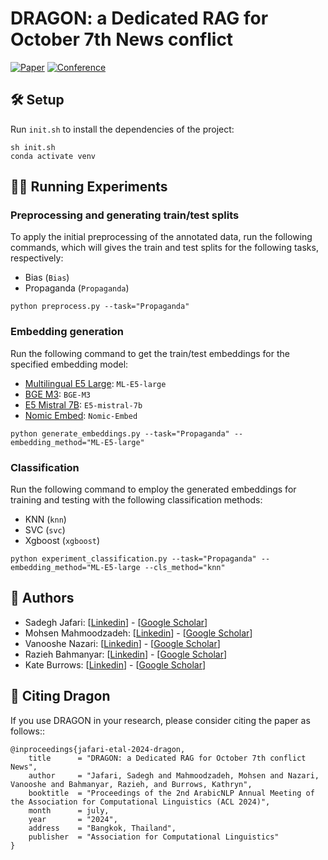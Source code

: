 # DRAGON: a Dedicated RAG for October 7th News conflict

[![Paper](http://img.shields.io/badge/paper-ACL--anthology-B31B1B.svg)]()
[![Conference](http://img.shields.io/badge/conference-ACL--2022-4b44ce.svg)]()

## 🛠 Setup
Run `init.sh` to install the dependencies of the project:

```
sh init.sh
conda activate venv
```

## 🏃‍♂️ Running Experiments

### Preprocessing and generating train/test splits 
To apply the initial preprocessing of the annotated data, run the following commands, which will gives the train and 
test splits for the following tasks, respectively:

- Bias (`Bias`)
- Propaganda (`Propaganda`)

```
python preprocess.py --task="Propaganda" 
```

### Embedding generation
Run the following command to get the train/test embeddings for the specified embedding model:

- [Multilingual E5 Large](https://huggingface.co/intfloat/multilingual-e5-large): `ML-E5-large` 
- [BGE M3](https://huggingface.co/BAAI/bge-m3): `BGE-M3` 
- [E5 Mistral 7B](https://huggingface.co/intfloat/e5-mistral-7b-instruct): `E5-mistral-7b` 
- [Nomic Embed](https://huggingface.co/nomic-ai/nomic-embed-text-v1): `Nomic-Embed`


```
python generate_embeddings.py --task="Propaganda" --embedding_method="ML-E5-large"
```

### Classification
Run the following command to employ the generated embeddings for training and testing with the following classification 
methods:

- KNN (`knn`)
- SVC (`svc`)
- Xgboost (`xgboost`)

```
python experiment_classification.py --task="Propaganda" --embedding_method="ML-E5-large --cls_method="knn"
```








## 🤝 Authors
- Sadegh Jafari: [[Linkedin](https://www.linkedin.com/in/sadegh-jafari-b2a55b229)] - [[Google Scholar](https://scholar.google.com/citations?user=hgopDk0AAAAJ&hl=en)]
- Mohsen Mahmoodzadeh: [[Linkedin](https://ir.linkedin.com/in/mohsen-mahmoodzadeh)] - [[Google Scholar](scholar.google.com)]
- Vanooshe Nazari: [[Linkedin](https://ir.linkedin.com/in/vanooshe-nazari-b98476276)] - [[Google Scholar](scholar.google.com)]
- Razieh Bahmanyar: [[Linkedin](https://www.linkedin.com/in/shahrzad-bahmanyar/)] - [[Google Scholar]()]
- Kate Burrows: [[Linkedin](https://www.linkedin.com/in/kate-burrows-ph-d/)] - [[Google Scholar](https://scholar.google.com/citations?user=Z3GFplAAAAAJ&hl=en)]

## 📖 Citing Dragon

If you use DRAGON in your research, please consider citing the paper as follows::

```
@inproceedings{jafari-etal-2024-dragon,
    title      = "DRAGON: a Dedicated RAG for October 7th conflict News",
    author     = "Jafari, Sadegh and Mahmoodzadeh, Mohsen and Nazari, Vanooshe and Bahmanyar, Razieh, and Burrows, Kathryn",
    booktitle  = "Proceedings of the 2nd ArabicNLP Annual Meeting of the Association for Computational Linguistics (ACL 2024)",
    month      = july,
    year       = "2024",
    address    = "Bangkok, Thailand",
    publisher  = "Association for Computational Linguistics"
}
```